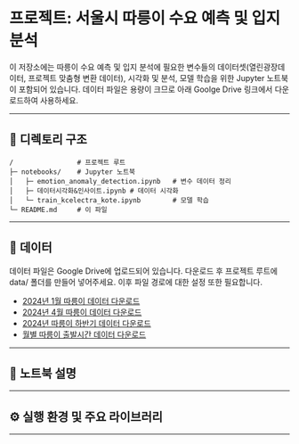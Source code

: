 # 프로젝트: 서울시 따릉이 수요 예측 및 입지 분석
이 저장소에는 따릉이 수요 예측 및 입지 분석에 필요한 변수들의 데이터셋(열린광장데이터, 프로젝트 맞춤형 변환 데이터), 시각화 및 분석, 모델 학습을 위한 Jupyter 노트북이 포함되어 있습니다. 데이터 파일은 용량이 크므로 아래 Goolge Drive 링크에서 다운로드하여 사용하세요.

---

## 📁 디렉토리 구조

```
/                # 프로젝트 루트
├─ notebooks/    # Jupyter 노트북
│   ├─ emotion_anomaly_detection.ipynb   # 변수 데이터 정리
│   ├─ 데이터시각화&인사이트.ipynb # 데이터 시각화 
│   └─ train_kcelectra_kote.ipynb        # 모델 학습
└─ README.md     # 이 파일
```
---

## 📂 데이터

데이터 파일은 Google Drive에 업로드되어 있습니다. 다운로드 후 프로젝트 루트에 data/ 폴더를 만들어 넣어주세요. 이후 파일 경로에 대한 설정 또한 필요합니다.
- [2024년 1월 따릉이 데이터 다운로드](https://drive.google.com/uc?export=download&id=1WltLqTxbn-VHw8ki3tn-yQn1B-mpHn2R)
- [2024년 4월 따릉이 데이터 다운로드](https://drive.google.com/uc?export=download&id=1bPJAzrorcrNFqMMahGvEAvIJAbzgO_u5)
- [2024년 따릉이 하반기 데이터 다운로드](https://drive.google.com/uc?export=download&id=1Jx9UudV0TC2Syg1Aiy4g1LXuGfR1MHb-)
- [월별 따릉이 출발시간 데이터 다운로드](https://drive.google.com/uc?export=download&id=1z40qfTiLXQfwP9fivgo8IXqGvZMWZKw_)

---

## 📝 노트북 설명

---

## ⚙️ 실행 환경 및 주요 라이브러리

---
